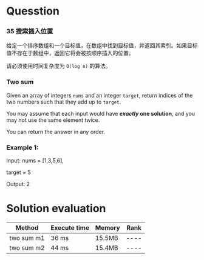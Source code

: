 # Quesstion
### 35 搜索插入位置
给定一个排序数组和一个目标值，在数组中找到目标值，并返回其索引。如果目标值不存在于数组中，返回它将会被按顺序插入的位置。

请必须使用时间复杂度为 `O(log n)` 的算法。

### Two sum

Given an array of integers `nums` and an integer `target`, return indices of the two numbers such that they add up to `target`.

You may assume that each input would have **_exactly_ one solution**, and you may not use the same element twice.

You can return the answer in any order.

### Example 1:

Input: nums = [1,3,5,6], 

target = 5

Output: 2


# Solution evaluation

| Method     | Execute time | Memory | Rank |
|------------|--------------|--------|------|
| two sum m1 | 36 ms        | 15.5MB | ---- |
| two sum m2 | 44 ms        | 15.4MB | ---- |
